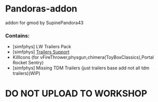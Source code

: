 # Pandoras-addon
addon for gmod by SupinePandora43

### Contains:
* [simfphys] LW Trailers Pack
* [simfphys] [Trailers Support](https://github.com/SupinePandora43/Pandoras-addon/blob/master/TrailersBaseTweaks.md)
* KillIcons (for vFireThrower,physgun,chimera(ToyBoxClassics),Portal Rocket Sentry)
* [simfphys] Missing TDM Trailers (just trailers base add not all tdm trailers)(WIP)


# DO NOT UPLOAD TO WORKSHOP
